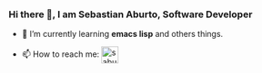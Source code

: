 ### Hi there 👋, I am Sebastian Aburto, Software Developer 

<!--
**saburto/saburto** is a ✨ _special_ ✨ repository because its `README.md` (this file) appears on your GitHub profile.

Here are some ideas to get you started:

- 🔭 I’m currently working on ...
- 🌱 I’m currently learning ...
- 👯 I’m looking to collaborate on ...
- 🤔 I’m looking for help with ...
- 💬 Ask me about ...
- 📫 How to reach me: ...
- 😄 Pronouns: ...
- ⚡ Fun fact: ...
-->

- 🌱 I’m currently learning **emacs lisp** and others things.

- 📫 How to reach me: <a href="https://linkedin.com/in/saburto" target="blank"><img align="center" src="https://cdn.jsdelivr.net/npm/simple-icons@3.0.1/icons/linkedin.svg" alt="saburto" height="30" width="30" /></a>



